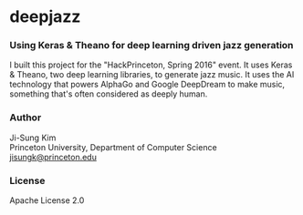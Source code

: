 # deepjazz
### Using Keras & Theano for deep learning driven jazz generation
I built this project for the "HackPrinceton, Spring 2016" event. It uses Keras & Theano, two deep learning libraries, to generate jazz music. It uses the AI technology that powers AlphaGo and Google DeepDream to make music, something that's often considered as deeply human.

### Author
Ji-Sung Kim  
Princeton University, Department of Computer Science  
jisungk@princeton.edu  

### License
Apache License 2.0